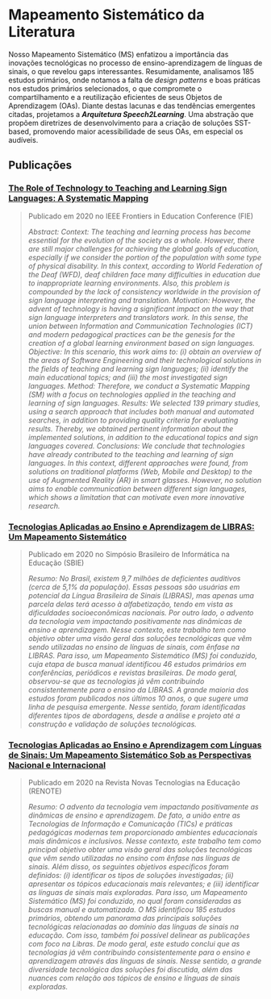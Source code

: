 # Mapeamento Sistemático da Literatura

Nosso Mapeamento Sistemático (MS) enfatizou a importância das inovações tecnológicas no processo de ensino-aprendizagem de línguas de sinais, o que revelou gaps interessantes. Resumidamente, analisamos 185 estudos primários, onde notamos a falta de _design patterns_ e boas práticas nos estudos primários selecionados, o que compromete o compartilhamento e a reutilização eficientes de seus Objetos de Aprendizagem (OAs). Diante destas lacunas e das tendências emergentes citadas, projetamos a _**Arquitetura Speech2Learning**_. Uma abstração que propõem diretrizes de desenvolvimento para a criação de soluções SST-based, promovendo maior acessibilidade de seus OAs, em especial os audíveis.

## Publicações

### [The Role of Technology to Teaching and Learning Sign Languages: A Systematic Mapping](https://doi.org/10.1109/FIE44824.2020.9274169)

> Publicado em 2020 no IEEE Frontiers in Education Conference (FIE)
>
> _Abstract: Context: The teaching and learning process has become essential for the evolution of the society as a whole. However, there are still major challenges for achieving the global goals of education, especially if we consider the portion of the population with some type of physical disability. In this context, according to World Federation of the Deaf (WFD), deaf children face many difficulties in education due to inappropriate learning environments. Also, this problem is compounded by the lack of consistency worldwide in the provision of sign language interpreting and translation. Motivation: However, the advent of technology is having a significant impact on the way that sign language interpreters and translators work. In this sense, the union between Information and Communication Technologies (ICT) and modern pedagogical practices can be the genesis for the creation of a global learning environment based on sign languages. Objective: In this scenario, this work aims to: (i) obtain an overview of the areas of Software Engineering and their technological solutions in the fields of teaching and learning sign languages; (ii) identify the main educational topics; and (iii) the most investigated sign languages. Method: Therefore, we conduct a Systematic Mapping (SM) with a focus on technologies applied in the teaching and learning of sign languages. Results: We selected 139 primary studies, using a search approach that includes both manual and automated searches, in addition to providing quality criteria for evaluating results. Thereby, we obtained pertinent information about the implemented solutions, in addition to the educational topics and sign languages covered. Conclusions: We conclude that technologies have already contributed to the teaching and learning of sign languages. In this context, different approaches were found, from solutions on traditional platforms (Web, Mobile and Desktop) to the use of Augmented Reality (AR) in smart glasses. However, no solution aims to enable communication between different sign languages, which shows a limitation that can motivate even more innovative research._


### [Tecnologias Aplicadas ao Ensino e Aprendizagem de LIBRAS: Um Mapeamento Sistemático](https://doi.org/10.5753/cbie.sbie.2020.812)

> Publicado em 2020 no Simpósio Brasileiro de Informática na Educação (SBIE)
>
> _Resumo: No Brasil, existem 9,7 milhões de deficientes auditivos (cerca de 5,1% da população). Essas pessoas são usuárias em potencial da Língua Brasileira de Sinais (LIBRAS), mas apenas uma parcela delas terá acesso à alfabetização, tendo em vista as dificuldades socioeconômicas nacionais. Por outro lado, o advento da tecnologia vem impactando positivamente nas dinâmicas de ensino e aprendizagem. Nesse contexto, este trabalho tem como objetivo obter uma visão geral das soluções tecnológicas que vêm sendo utilizadas no ensino de línguas de sinais, com ênfase na LIBRAS. Para isso, um Mapeamento Sistemático (MS) foi conduzido, cuja etapa de busca manual identificou 46 estudos primários em conferências, periódicos e revistas brasileiras. De modo geral, observou-se que as tecnologias já vêm contribuindo consistentemente para o ensino da LIBRAS. A grande maioria dos estudos foram publicados nos últimos 10 anos, o que sugere uma linha de pesquisa emergente. Nesse sentido, foram identificadas diferentes tipos de abordagens, desde a análise e projeto até a construção e validação de soluções tecnológicas._

### [Tecnologias Aplicadas ao Ensino e Aprendizagem com Línguas de Sinais: Um Mapeamento Sistemático Sob as Perspectivas Nacional e Internacional](https://doi.org/10.22456/1679-1916.110217)

> Publicado em 2020 na Revista Novas Tecnologias na Educação (RENOTE)
>
> _Resumo: O advento da tecnologia vem impactando positivamente as dinâmicas de ensino e aprendizagem. De fato, a união entre as Tecnologias de Informação e Comunicação (TICs) e práticas pedagógicas modernas tem proporcionado ambientes educacionais mais dinâmicos e inclusivos. Nesse contexto, este trabalho tem como principal objetivo obter uma visão geral das soluções tecnológicas que vêm sendo utilizadas no ensino com ênfase nas línguas de sinais. Além disso, os seguintes objetivos específicos foram definidos: (i) identificar os tipos de soluções investigadas; (ii) apresentar os tópicos educacionais mais relevantes; e (iii) identificar as línguas de sinais mais exploradas. Para isso, um Mapeamento Sistemático (MS) foi conduzido, no qual foram consideradas as buscas manual e automatizada. O MS identificou 185 estudos primários, obtendo um panorama das principais soluções tecnológicas relacionadas ao domínio das línguas de sinais na educação. Com isso, também foi possível delinear as publicações com foco na Libras. De modo geral, este estudo conclui que as tecnologias já vêm contribuindo consistentemente para o ensino e aprendizagem através das línguas de sinais. Nesse sentido, a grande diversidade tecnológica das soluções foi discutida, além das nuances com relação aos tópicos de ensino e línguas de sinais exploradas._

